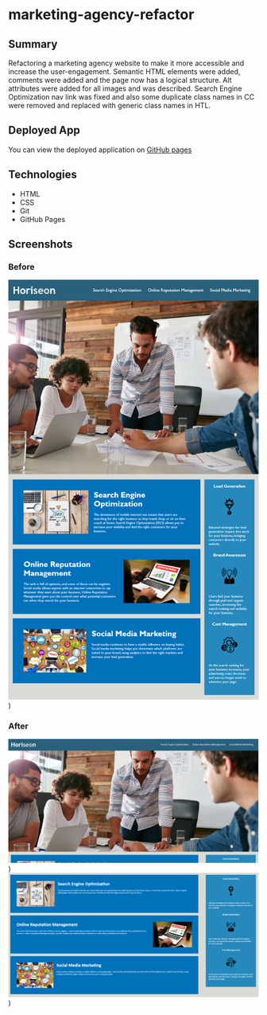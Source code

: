 # marketing-agency-refactor

## Summary

Refactoring a marketing agency website to make it more accessible and increase the user-engagement. Semantic HTML elements were added, comments were added and the page now has a logical structure. Alt attributes were added for all images and was described. Search Engine Optimization nav link was fixed and also some duplicate class names in CC were removed and replaced with generic class names in HTL.

## Deployed App

You can view the deployed application on [GitHub pages](https://wasimnaveed.github.io/marketing-agency-refactor/)

## Technologies

- HTML
- CSS
- Git
- GitHub Pages

## Screenshots

### Before

![Horiseon before](./assets/images/horiseon%20before.png))

### After

![Horiseon after](./assets/images/horiseon%20after.PNG))
![Horiseon after](./assets/images/horiseon%20after%202.PNG))
